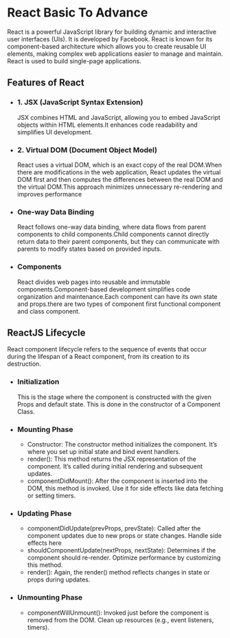 # React Basic To Advance
React is a powerful JavaScript library for building dynamic and interactive user interfaces (UIs). It is developed by Facebook. React is known for its component-based architecture which allows you to create reusable UI elements, making complex web applications easier to manage and maintain. React is used to build single-page applications.

## Features of React
- ### 1. JSX (JavaScript Syntax Extension)
  JSX combines HTML and JavaScript, allowing you to embed JavaScript objects within HTML elements.It enhances code readability and simplifies UI development.
- ### 2. Virtual DOM (Document Object Model)
  React uses a virtual DOM, which is an exact copy of the real DOM.When there are modifications in the web application, React updates the virtual DOM first and then computes the differences between the real DOM and the virtual DOM.This approach minimizes unnecessary re-rendering and improves performance
- ### One-way Data Binding
  React follows one-way data binding, where data flows from parent components to child components.Child components cannot directly return data to their parent components, but they can communicate with parents to modify states based on provided inputs.
- ### Components
  React divides web pages into reusable and immutable components.Component-based development simplifies code organization and maintenance.Each component can have its own state and props.there are two types of component first functional component and class component.
## ReactJS Lifecycle
React component lifecycle refers to the sequence of events that occur during the lifespan of a React component, from its creation to its destruction.
- ### Initialization
  This is the stage where the component is constructed with the given Props and default state. This is done in the constructor of a Component Class.
- ### Mounting Phase
    - Constructor: The constructor method initializes the component. It’s where you set up initial state and bind event handlers.
    - render(): This method returns the JSX representation of the component. It’s called during initial rendering and subsequent updates.
    - componentDidMount(): After the component is inserted into the DOM, this method is invoked. Use it for side effects like data fetching or setting timers.
- ###  Updating Phase
  - componentDidUpdate(prevProps, prevState): Called after the component updates due to new props or state changes. Handle side effects here
  - shouldComponentUpdate(nextProps, nextState): Determines if the component should re-render. Optimize performance by customizing this method.
  - render(): Again, the render() method reflects changes in state or props during updates.
- ### Unmounting Phase
  - componentWillUnmount(): Invoked just before the component is removed from the DOM. Clean up resources (e.g., event listeners, timers).
 

